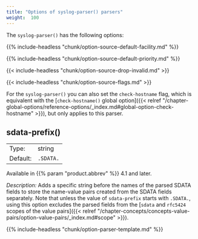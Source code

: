 ```yaml
---
title: "Options of syslog-parser() parsers"
weight:  100
---
```

<!-- DISCLAIMER: This file is based on the syslog-ng Open Source Edition documentation https://github.com/balabit/syslog-ng-ose-guides/commit/2f4a52ee61d1ea9ad27cb4f3168b95408fddfdf2 and is used under the terms of The syslog-ng Open Source Edition Documentation License. The file has been modified by Axoflow. -->

The `syslog-parser()` has the following options:

{{% include-headless "chunk/option-source-default-facility.md" %}}

{{% include-headless "chunk/option-source-default-priority.md" %}}

{{< include-headless "chunk/option-source-drop-invalid.md" >}}

{{< include-headless "chunk/option-source-flags.md" >}}

For the `syslog-parser()` you can also set the `check-hostname` flag, which is equivalent with the [`check-hostname()` global option]({{< relref "/chapter-global-options/reference-options/_index.md#global-option-check-hostname" >}}), but only applies to this parser.

## sdata-prefix()

|           |                              |
| --------- | ---------------------------- |
| Type: | string |
| Default: | `.SDATA.` |

Available in {{% param "product.abbrev" %}} 4.1 and later.

*Description:* Adds a specific string before the names of the parsed SDATA fields to store the name-value pairs created from the SDATA fields separately. Note that unless the value of `sdata-prefix` starts with `.SDATA.`, using this option excludes the parsed fields from the [`sdata` and `rfc5424` scopes of the value pairs]({{< relref "/chapter-concepts/concepts-value-pairs/option-value-pairs/_index.md#scope" >}}).

{{% include-headless "chunk/option-parser-template.md" %}}
